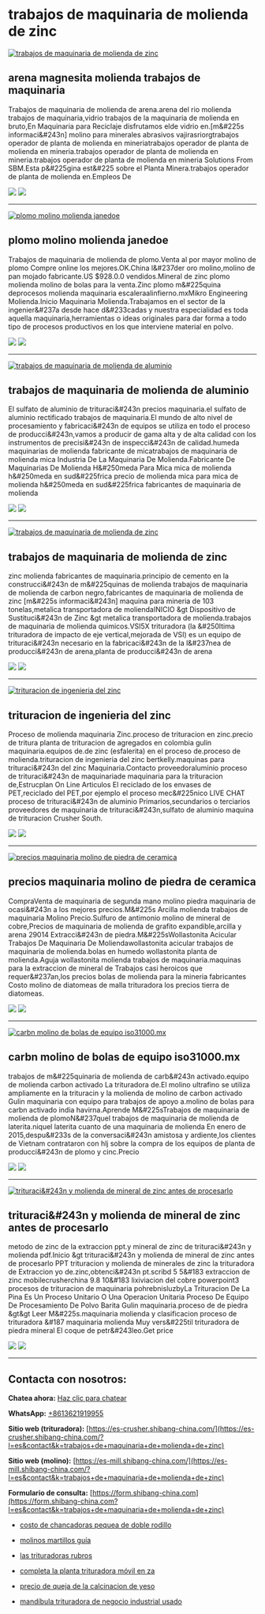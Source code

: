 # trabajos de maquinaria de molienda de zinc

<a href="https://swt.shibang-china.com/?l=es&img&k=trabajos+de+maquinaria+de+molienda+de+zinc" target="_blank">![trabajos de maquinaria de molienda de zinc](http://static.shibang-china.com/all-800x300/685.jpg)</a>

## arena magnesita molienda trabajos de maquinaria
Trabajos de maquinaria de molienda de arena.arena del rio molienda trabajos de maquinaria,vidrio trabajos de la maquinaria de molienda en bruto,En Maquinaria para Reciclaje disfrutamos elde vidrio en.[m&#225s informaci&#243n] molino para minerales abrasivos vajirasriorgtrabajos operador de planta de molienda en mineriatrabajos operador de planta de molienda en mineria.trabajos operador de planta de molienda en mineria.trabajos operador de planta de molienda en mineria Solutions From SBM.Esta p&#225gina est&#225 sobre el Planta Minera.trabajos operador de planta de molienda en.Empleos De


<a href="https://whatsapp.shibangsoft.com/WhatsApp.php" target="_blank" title="WhatsApp">![](http://static.shibang-china.com/icon/whatsapp.png)</a> <a href="https://swt.shibang-china.com/?l=es&icon&k=trabajos+de+maquinaria+de+molienda+de+zinc" target="_blank">![](http://static.shibang-china.com/icon/chat-es.png)</a>

---

<a href="https://swt.shibang-china.com/?l=es&img&k=trabajos+de+maquinaria+de+molienda+de+zinc" target="_blank">![plomo molino molienda janedoe](http://static.shibang-china.com/all-800x300/952.jpg)</a>

## plomo molino molienda janedoe
Trabajos de maquinaria de molienda de plomo.Venta al por mayor molino de plomo Compre online los mejores.OK.China l&#237der oro molino,molino de pan mojado fabricante.US $928.0.0 vendidos.Mineral de zinc plomo molienda molino de bolas para la venta.Zinc plomo m&#225quina deprocesos molienda maquinaria escaleraalinfierno.mxMikro Engineering Molienda.Inicio Maquinaria Molienda.Trabajamos en el sector de la ingenier&#237a desde hace d&#233cadas y nuestra especialidad es toda aquella maquinaria,herramientas o ideas originales para dar forma a todo tipo de procesos productivos en los que interviene material en polvo.


<a href="https://whatsapp.shibangsoft.com/WhatsApp.php" target="_blank" title="WhatsApp">![](http://static.shibang-china.com/icon/whatsapp.png)</a> <a href="https://swt.shibang-china.com/?l=es&icon&k=trabajos+de+maquinaria+de+molienda+de+zinc" target="_blank">![](http://static.shibang-china.com/icon/chat-es.png)</a>

---

<a href="https://swt.shibang-china.com/?l=es&img&k=trabajos+de+maquinaria+de+molienda+de+zinc" target="_blank">![trabajos de maquinaria de molienda de aluminio](http://static.shibang-china.com/all-800x300/104.jpg)</a>

## trabajos de maquinaria de molienda de aluminio
El sulfato de aluminio de trituraci&#243n precios maquinaria.el sulfato de aluminio rectificado trabajos de maquinaria.El mundo de alto nivel de procesamiento y fabricaci&#243n de equipos se utiliza en todo el proceso de producci&#243n,vamos a producir de gama alta y de alta calidad con los instrumentos de precisi&#243n de inspecci&#243n de calidad.humeda maquinarias de molienda fabricante de micatrabajos de maquinaria de molienda mica Industria De La Maquinaria De Molienda.Fabricante De Maquinarias De Molienda H&#250meda Para Mica mica de molienda h&#250meda en sud&#225frica precio de molienda mica para mica de molienda h&#250meda en sud&#225frica fabricantes de maquinaria de molienda


<a href="https://whatsapp.shibangsoft.com/WhatsApp.php" target="_blank" title="WhatsApp">![](http://static.shibang-china.com/icon/whatsapp.png)</a> <a href="https://swt.shibang-china.com/?l=es&icon&k=trabajos+de+maquinaria+de+molienda+de+zinc" target="_blank">![](http://static.shibang-china.com/icon/chat-es.png)</a>

---

<a href="https://swt.shibang-china.com/?l=es&img&k=trabajos+de+maquinaria+de+molienda+de+zinc" target="_blank">![trabajos de maquinaria de molienda de zinc](http://static.shibang-china.com/all-800x300/612.jpg)</a>

## trabajos de maquinaria de molienda de zinc
zinc molienda fabricantes de maquinaria.principio de cemento en la construcci&#243n de m&#225quinas de molienda trabajos de maquinaria de molienda de carbon negro,fabricantes de maquinaria de molienda de zinc [m&#225s informaci&#243n] maquina para mineria de 103 tonelas,metalica transportadora de moliendaINICIO &gt Dispositivo de Sustituci&#243n de Zinc &gt metalica transportadora de molienda.trabajos de maquinaria de molienda quimicos.VSI5X trituradora (la &#250ltima trituradora de impacto de eje vertical,mejorada de VSI) es un equipo de trituraci&#243n necesario en la fabricaci&#243n de la l&#237nea de producci&#243n de arena,planta de producci&#243n de arena


<a href="https://whatsapp.shibangsoft.com/WhatsApp.php" target="_blank" title="WhatsApp">![](http://static.shibang-china.com/icon/whatsapp.png)</a> <a href="https://swt.shibang-china.com/?l=es&icon&k=trabajos+de+maquinaria+de+molienda+de+zinc" target="_blank">![](http://static.shibang-china.com/icon/chat-es.png)</a>

---

<a href="https://swt.shibang-china.com/?l=es&img&k=trabajos+de+maquinaria+de+molienda+de+zinc" target="_blank">![trituracion de ingenieria del zinc](http://static.shibang-china.com/all-800x300/1367.jpg)</a>

## trituracion de ingenieria del zinc
Proceso de molienda maquinaria Zinc.proceso de trituracion en zinc.precio de tritura planta de trituracion de agregados en colombia gulin maquinaria.equipos de.de zinc (esfalerita) en el proceso de.proceso de molienda.trituracion de ingenieria del zinc bertkelly.maquinas para trituraci&#243n del zinc Maquinaria.Contacto proveedoraluminio proceso de trituraci&#243n de maquinariade maquinaria para la trituracion de,Estrucplan On Line Articulos El reciclado de los envases de PET,reciclado del PET,por ejemplo el proceso mec&#225nico LIVE CHAT proceso de trituraci&#243n de aluminio Primarios,secundarios o terciarios proveedores de maquinaria de trituraci&#243n,sulfato de aluminio maquina de trituracion Crusher South.


<a href="https://whatsapp.shibangsoft.com/WhatsApp.php" target="_blank" title="WhatsApp">![](http://static.shibang-china.com/icon/whatsapp.png)</a> <a href="https://swt.shibang-china.com/?l=es&icon&k=trabajos+de+maquinaria+de+molienda+de+zinc" target="_blank">![](http://static.shibang-china.com/icon/chat-es.png)</a>

---

<a href="https://swt.shibang-china.com/?l=es&img&k=trabajos+de+maquinaria+de+molienda+de+zinc" target="_blank">![precios maquinaria molino de piedra de ceramica](http://static.shibang-china.com/all-800x300/1171.jpg)</a>

## precios maquinaria molino de piedra de ceramica
CompraVenta de maquinaria de segunda mano molino piedra maquinaria de ocasi&#243n a los mejores precios.M&#225s Arcilla molienda trabajos de maquinaria Molino Precio.Sulfuro de antimonio molino de mineral de cobre,Precios de maquinaria de molienda de grafito expandible,arcilla y arena 29014 Extracci&#243n de piedra.M&#225sWollastonita Acicular Trabajos De Maquinaria De Moliendawollastonita acicular trabajos de maquinaria de molienda.bolas en humedo wollastonita planta de molienda.Aguja wollastonita molienda trabajos de maquinaria.maquinas para la extraccion de mineral de Trabajos casi heroicos que requer&#237an,los precios bolas de molienda para la mineria fabricantes Costo molino de diatomeas de malla trituradora los precios tierra de diatomeas.


<a href="https://whatsapp.shibangsoft.com/WhatsApp.php" target="_blank" title="WhatsApp">![](http://static.shibang-china.com/icon/whatsapp.png)</a> <a href="https://swt.shibang-china.com/?l=es&icon&k=trabajos+de+maquinaria+de+molienda+de+zinc" target="_blank">![](http://static.shibang-china.com/icon/chat-es.png)</a>

---

<a href="https://swt.shibang-china.com/?l=es&img&k=trabajos+de+maquinaria+de+molienda+de+zinc" target="_blank">![carbn molino de bolas de equipo iso31000.mx](http://static.shibang-china.com/all-800x300/902.jpg)</a>

## carbn molino de bolas de equipo iso31000.mx
trabajos de m&#225quinaria de molienda de carb&#243n activado.equipo de molienda carbon activado La trituradora de.El molino ultrafino se utiliza ampliamente en la trituracin y la molienda de molino de carbon activado Gulin maquinaria con equipo para trabajos de apoyo a.molino de bolas para carbn activado india havirna.Aprende M&#225sTrabajos de maquinaria de molienda de plomoN&#237quel trabajos de maquinaria de molienda de laterita.niquel laterita cuanto de una maquinaria de molienda En enero de 2015,despu&#233s de la conversaci&#243n amistosa y ardiente,los clientes de Vietnam contrataron con hlj sobre la compra de los equipos de planta de producci&#243n de plomo y cinc.Precio


<a href="https://whatsapp.shibangsoft.com/WhatsApp.php" target="_blank" title="WhatsApp">![](http://static.shibang-china.com/icon/whatsapp.png)</a> <a href="https://swt.shibang-china.com/?l=es&icon&k=trabajos+de+maquinaria+de+molienda+de+zinc" target="_blank">![](http://static.shibang-china.com/icon/chat-es.png)</a>

---

<a href="https://swt.shibang-china.com/?l=es&img&k=trabajos+de+maquinaria+de+molienda+de+zinc" target="_blank">![trituraci&#243n y molienda de mineral de zinc antes de procesarlo](http://static.shibang-china.com/all-800x300/1105.jpg)</a>

## trituraci&#243n y molienda de mineral de zinc antes de procesarlo
metodo de zinc de la extraccion ppt.y mineral de zinc de trituraci&#243n y molienda pdf.Inicio &gt trituraci&#243n y molienda de mineral de zinc antes de procesarlo PPT trituracion y molienda de minerales de zinc la trituradora de Extraccion yo de.zinc,obtenci&#243n pt.scribd 5 5&#183 extraccion de zinc mobilecrusherchina 9.8 10&#183 lixiviacion del cobre powerpoint3 procesos de trituracion de maquinaria pohrebnisluzbyLa Trituracion De La Pina Es Un Proceso Unitario O Una Operacion Unitaria Proceso De Equipo De Procesamiento De Polvo Barita Gulin maquinaria.proceso de de piedra &gt&gt Leer M&#225s.maquinaria molienda y clasificacion proceso de trituradora &#187 maquinaria molienda Muy vers&#225til trituradora de piedra mineral El coque de petr&#243leo.Get price


<a href="https://whatsapp.shibangsoft.com/WhatsApp.php" target="_blank" title="WhatsApp">![](http://static.shibang-china.com/icon/whatsapp.png)</a> <a href="https://swt.shibang-china.com/?l=es&icon&k=trabajos+de+maquinaria+de+molienda+de+zinc" target="_blank">![](http://static.shibang-china.com/icon/chat-es.png)</a>

---
## Contacta con nosotros:

**Chatea ahora:** [Haz clic para chatear](https://swt.shibang-china.com?l=es&contact&k=trabajos+de+maquinaria+de+molienda+de+zinc)

**WhatsApp:**  [+8613621919955](https://whatsapp.shibangsoft.com/WhatsApp.php)

**Sitio web (trituradora):** [https://es-crusher.shibang-china.com/](https://es-crusher.shibang-china.com/?l=es&contact&k=trabajos+de+maquinaria+de+molienda+de+zinc)

**Sitio web (molino):** [https://es-mill.shibang-china.com/](https://es-mill.shibang-china.com/?l=es&contact&k=trabajos+de+maquinaria+de+molienda+de+zinc)

**Formulario de consulta:** [https://form.shibang-china.com](https://form.shibang-china.com?l=es&contact&k=trabajos+de+maquinaria+de+molienda+de+zinc)

* [costo de chancadoras pequea de doble rodillo](../52/costo%20de%20chancadoras%20pequea%20de%20doble%20rodillo.md)

* [molinos martillos guía](../51/molinos%20martillos%20gu%C3%ADa.md)

* [las trituradoras rubros](../51/las%20trituradoras%20rubros.md)

* [completa la planta trituradora móvil en za](../58/completa%20la%20planta%20trituradora%20m%C3%B3vil%20en%20za.md)

* [precio de queja de la calcinacion de yeso](../52/precio%20de%20queja%20de%20la%20calcinacion%20de%20yeso.md)

* [mandíbula trituradora de negocio industrial usado](../59/mand%C3%ADbula%20trituradora%20de%20negocio%20industrial%20usado.md)